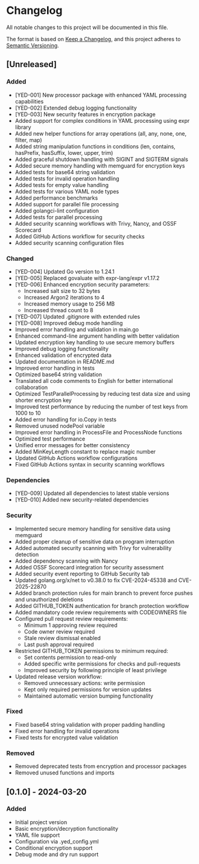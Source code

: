 # Changelog

All notable changes to this project will be documented in this file.

The format is based on [Keep a Changelog](https://keepachangelog.com/en/1.0.0/),
and this project adheres to [Semantic Versioning](https://semver.org/spec/v2.0.0.html).

## [Unreleased]

### Added
- [YED-001] New processor package with enhanced YAML processing capabilities
- [YED-002] Extended debug logging functionality
- [YED-003] New security features in encryption package
- Added support for complex conditions in YAML processing using expr library
- Added new helper functions for array operations (all, any, none, one, filter, map)
- Added string manipulation functions in conditions (len, contains, hasPrefix, hasSuffix, lower, upper, trim)
- Added graceful shutdown handling with SIGINT and SIGTERM signals
- Added secure memory handling with memguard for encryption keys
- Added tests for base64 string validation
- Added tests for invalid operation handling
- Added tests for empty value handling
- Added tests for various YAML node types
- Added performance benchmarks
- Added support for parallel file processing
- Added golangci-lint configuration
- Added tests for parallel processing
- Added security scanning workflows with Trivy, Nancy, and OSSF Scorecard
- Added GitHub Actions workflow for security checks
- Added security scanning configuration files

### Changed
- [YED-004] Updated Go version to 1.24.1
- [YED-005] Replaced govaluate with expr-lang/expr v1.17.2
- [YED-006] Enhanced encryption security parameters:
  - Increased salt size to 32 bytes
  - Increased Argon2 iterations to 4
  - Increased memory usage to 256 MB
  - Increased thread count to 8
- [YED-007] Updated .gitignore with extended rules
- [YED-008] Improved debug mode handling
- Improved error handling and validation in main.go
- Enhanced command-line argument handling with better validation
- Updated encryption key handling to use secure memory buffers
- Improved debug logging functionality
- Enhanced validation of encrypted data
- Updated documentation in README.md
- Improved error handling in tests
- Optimized base64 string validation
- Translated all code comments to English for better international collaboration
- Optimized TestParallelProcessing by reducing test data size and using shorter encryption key
- Improved test performance by reducing the number of test keys from 1000 to 10
- Added error handling for io.Copy in tests
- Removed unused nodePool variable
- Improved error handling in ProcessFile and ProcessNode functions
- Optimized test performance
- Unified error messages for better consistency
- Added MinKeyLength constant to replace magic number
- Updated GitHub Actions workflow configurations
- Fixed GitHub Actions syntax in security scanning workflows

### Dependencies
- [YED-009] Updated all dependencies to latest stable versions
- [YED-010] Added new security-related dependencies

### Security
- Implemented secure memory handling for sensitive data using memguard
- Added proper cleanup of sensitive data on program interruption
- Added automated security scanning with Trivy for vulnerability detection
- Added dependency scanning with Nancy
- Added OSSF Scorecard integration for security assessment
- Added security event reporting to GitHub Security tab
- Updated golang.org/x/net to v0.38.0 to fix CVE-2024-45338 and CVE-2025-22870
- Added branch protection rules for main branch to prevent force pushes and unauthorized deletions
- Added GITHUB_TOKEN authentication for branch protection workflow
- Added mandatory code review requirements with CODEOWNERS file
- Configured pull request review requirements:
  - Minimum 1 approving review required
  - Code owner review required
  - Stale review dismissal enabled
  - Last push approval required
- Restricted GITHUB_TOKEN permissions to minimum required:
  - Set contents permission to read-only
  - Added specific write permissions for checks and pull-requests
  - Improved security by following principle of least privilege
- Updated release version workflow:
  - Removed unnecessary actions: write permission
  - Kept only required permissions for version updates
  - Maintained automatic version bumping functionality

### Fixed
- Fixed base64 string validation with proper padding handling
- Fixed error handling for invalid operations
- Fixed tests for encrypted value validation

### Removed
- Removed deprecated tests from encryption and processor packages
- Removed unused functions and imports

## [0.1.0] - 2024-03-20

### Added
- Initial project version
- Basic encryption/decryption functionality
- YAML file support
- Configuration via .yed_config.yml
- Conditional encryption support
- Debug mode and dry run support 